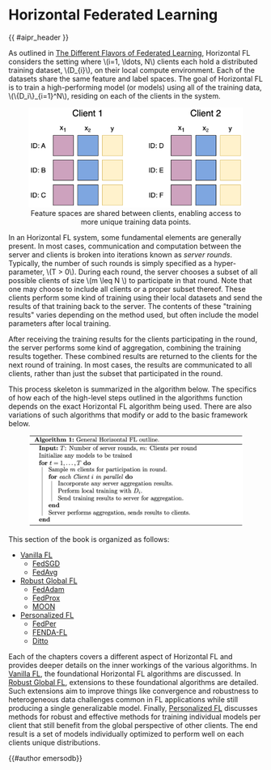 <!-- markdownlint-disable-file MD033 MD013 -->

# Horizontal Federated Learning

{{ #aipr_header }}

As outlined in [The Different Flavors of Federated Learning](../core/fl_flavors.md),
Horizontal FL considers the setting where \\(i=1, \\ldots, N\\) clients each hold a
distributed training dataset, \\(D\_{i}\\), on their local compute
environment. Each of the datasets share the same feature and label spaces. The
goal of Horizontal FL is to train a high-performing model (or models) using
all of the training data, \\(\\{D_i\\}\_{i=1}^N\\), residing on each of the clients in
the system.

<figure>
<center>
<img src="../assets/horizontal_fl.png" alt="Horizontal FL", width="500">
<figcaption>Feature spaces are shared between clients, enabling access to more unique training data points.</figcaption>
</center>
</figure>

In an Horizontal FL system, some fundamental elements are generally
present. In most cases, communication and computation between the server and
clients is broken into iterations known as _server rounds_. Typically, the
number of such rounds is simply specified as a hyper-parameter, \\(T > 0\\).
During each round, the server chooses a subset of all possible clients of size
\\(m \\leq N \\) to participate in that round. Note that one may choose to
include all clients or a proper subset thereof. These clients perform some
kind of training using their local datasets and send the results of that
training back to the server. The contents of these "training results" varies
depending on the method used, but often include the model parameters after
local training.

After receiving the training results for the clients participating in the
round, the server performs some kind of aggregation, combining the training
results together. These combined results are returned to the clients for the
next round of training. In most cases, the results are communicated to all
clients, rather than just the subset that participated in the round.

This process skeleton is summarized in the algorithm below. The specifics of
how each of the high-level steps outlined in the algorithms function depends
on the exact Horizontal FL algorithm being used. There are also variations of
such algorithms that modify or add to the basic framework below.

<figure>
<center>
<img src="../assets/hfl_outline.png" alt="Horizontal FL Algorithm Outline">
</center>
</figure>

This section of the book is organized as follows:

- [Vanilla FL](vanilla_fl/index.md)
  - [FedSGD](vanilla_fl/fedsgd.md)
  - [FedAvg](vanilla_fl/fedavg.md)
- [Robust Global FL](robust_global_fl/index.md)
  - [FedAdam](robust_global_fl/fedadam.md)
  - [FedProx](robust_global_fl/fedprox.md)
  - [MOON](robust_global_fl/moon.md)
- [Personalized FL](personalized/index.md)
  - [FedPer](personalized/fedper.md)
  - [FENDA-FL](personalized/fenda.md)
  - [Ditto](personalized/ditto.md)

Each of the chapters covers a different aspect of Horizontal FL and provides
deeper details on the inner workings of the various algorithms. In
[Vanilla FL](vanilla_fl/index.md), the foundational Horizontal FL
algorithms are discussed. In
[Robust Global FL](robust_global_fl/index.md), extensions to these
foundational algorithms are detailed. Such extensions aim to improve things
like convergence and robustness to heterogeneous data challenges common in FL
applications while still producing a single generalizable model. Finally,
[Personalized FL](personalized/index.md) discusses methods for
robust and effective methods for training individual models per client that
still benefit from the global perspective of other clients. The end result
is a set of models individually optimized to perform well on each clients
unique distributions.

{{#author emersodb}}
